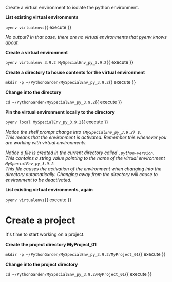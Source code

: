 Create a virtual environment to isolate the python environment.

**List existing virtual environments**

`pyenv virtualenvs`{{ execute }}

_No output? In that case, there are no virtual environments that pyenv knows about._

**Create a virtual environment**

`pyenv virtualenv 3.9.2 MySpecialEnv_py_3.9.2`{{ execute }}

**Create a directory to house contents for the virtual environment**

`mkdir -p ~/PythonGarden/MySpecialEnv_py_3.9.2`{{ execute }}

**Change into the directory**

`cd ~/PythonGarden/MySpecialEnv_py_3.9.2`{{ execute }}

**Pin the virtual environment locally to the directory**

`pyenv local MySpecialEnv_py_3.9.2`{{ execute }}

_Notice the shell prompt change into `(MySpecialEnv_py_3.9.2) $`._  
_This means that the environment is activated. Remember this whenever you are working with virtual environments._

_Notice a file is created in the current directory called `.python-version`._  
_This contains a string value pointing to the name of the virtual environment `MySpecialEnv_py_3.9.2`._  
_This file causes the activation of the environment when changing into the directory automatically. Changing away from the directory will cause to environment to be deactivated._

**List existing virtual environments, again**

`pyenv virtualenvs`{{ execute }}

# Create a project

It's time to start working on a project.

**Create the project directory MyProject_01**

`mkdir -p ~/PythonGarden/MySpecialEnv_py_3.9.2/MyProject_01`{{ execute }}

**Change into the project directory**

`cd ~/PythonGarden/MySpecialEnv_py_3.9.2/MyProject_01`{{ execute }}


